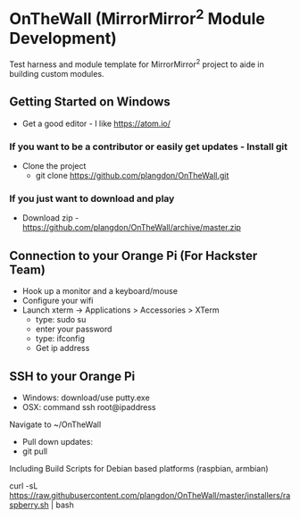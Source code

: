 # OnTheWall (MirrorMirror<sup>2</sup>  Module Development)
Test harness and module template for MirrorMirror<sup>2</sup> project to aide in building custom modules.


## Getting Started on Windows
- Get a good editor - I like https://atom.io/

### If you want to be a contributor or easily get updates - Install git
- Clone the project
  - git clone https://github.com/plangdon/OnTheWall.git

### If you just want to download and play
- Download zip - https://github.com/plangdon/OnTheWall/archive/master.zip



## Connection to your Orange Pi (For Hackster Team)
- Hook up a monitor and a keyboard/mouse
- Configure your wifi
- Launch xterm -> Applications > Accessories > XTerm
  - type: sudo su
   - enter your password
  - type: ifconfig
   - Get ip address


## SSH to your Orange Pi
- Windows: download/use putty.exe
- OSX: command ssh root@ipaddress


Navigate to ~/OnTheWall
- Pull down updates:
 - git pull







Including Build Scripts for Debian based platforms (raspbian, armbian)

curl -sL https://raw.githubusercontent.com/plangdon/OnTheWall/master/installers/raspberry.sh | bash
